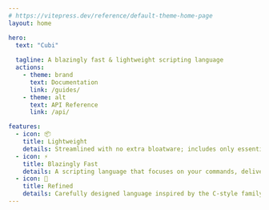 ```yaml
---
# https://vitepress.dev/reference/default-theme-home-page
layout: home

hero:
  text: "Cubi"
  
  tagline: A blazingly fast & lightweight scripting language
  actions:
    - theme: brand
      text: Documentation
      link: /guides/
    - theme: alt
      text: API Reference
      link: /api/

features:
  - icon: 📦
    title: Lightweight
    details: Streamlined with no extra bloatware; includes only essential functionalities.
  - icon: ⚡
    title: Blazingly Fast
    details: A scripting language that focuses on your commands, delivering swift performance with minimal overhead.
  - icon: 🔨
    title: Refined
    details: Carefully designed language inspired by the C-style family, offering efficiency and simplicity in scripting.
---
```



